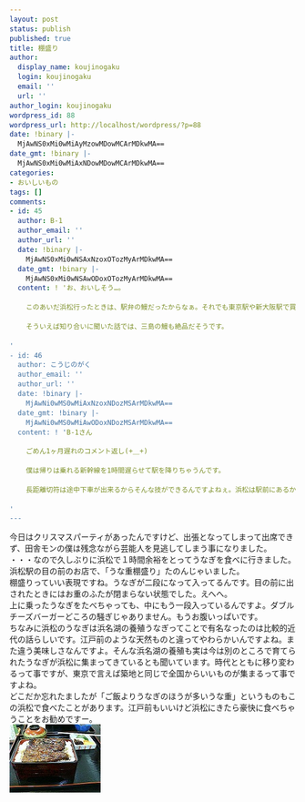 ```yaml
---
layout: post
status: publish
published: true
title: 棚盛り
author:
  display_name: koujinogaku
  login: koujinogaku
  email: ''
  url: ''
author_login: koujinogaku
wordpress_id: 88
wordpress_url: http://localhost/wordpress/?p=88
date: !binary |-
  MjAwNS0xMi0wMiAyMzowMDowMCArMDkwMA==
date_gmt: !binary |-
  MjAwNS0xMi0wMiAxNDowMDowMCArMDkwMA==
categories:
- おいしいもの
tags: []
comments:
- id: 45
  author: B-1
  author_email: ''
  author_url: ''
  date: !binary |-
    MjAwNS0xMi0wNSAxNzoxOTozMyArMDkwMA==
  date_gmt: !binary |-
    MjAwNS0xMi0wNSAwODoxOTozMyArMDkwMA==
  content: ! 'お、おいしそう…。

    このあいだ浜松行ったときは、駅弁の鰻だったからなぁ。それでも東京駅や新大阪駅で買う鰻弁当より、ずっと美味しかったんですけど。

    そういえば知り合いに聞いた話では、三島の鰻も絶品だそうです。

'
- id: 46
  author: こうじのがく
  author_email: ''
  author_url: ''
  date: !binary |-
    MjAwNi0wMS0wMiAxNzoxNDozMSArMDkwMA==
  date_gmt: !binary |-
    MjAwNi0wMS0wMiAwODoxNDozMSArMDkwMA==
  content: ! 'B-1さん

    ごめん1ヶ月遅れのコメント返し(+＿+)

    僕は帰りは乗れる新幹線を1時間遅らせて駅を降りちゃうんです。

    長距離切符は途中下車が出来るからそんな技ができるんですよねぇ。浜松は駅前にあるから絶対お勧めです。今度是非ー。

'
---
```

<p>今日はクリスマスパーティがあったんですけど、出張となってしまって出席できず、田舎モンの僕は残念ながら芸能人を見逃してしまう事になりました。<br />
・・・なので久しぶりに浜松で１時間余裕をとってうなぎを食べに行きました。<br />
浜松駅の目の前のお店で、「うな重棚盛り」たのんじゃいました。<br />
棚盛りっていい表現ですね。うなぎが二段になって入ってるんです。目の前に出されたときにはお重のふたが閉まらない状態でした。えへへ。<br />
上に乗ったうなぎをたべちゃっても、中にもう一段入っているんですよ。ダブルチーズバーガーどころの騒ぎじゃありません。もうお腹いっぱいです。<br />
ちなみに浜松のうなぎは浜名湖の養殖うなぎってことで有名なったのは比較的近代の話らしいです。江戸前のような天然ものと違ってやわらかいんですよね。また違う美味しさなんですよ。そんな浜名湖の養殖も実は今は別のところで育てられたうなぎが浜松に集まってきているとも聞いています。時代とともに移り変わるって事ですが、東京で言えば築地と同じで全国からいいものが集まるって事ですよね。<br />
どこだか忘れたましたが「ご飯よりうなぎのほうが多いうな重」というものもこの浜松で食べたことがあります。江戸前もいいけど浜松にきたら豪快に食べちゃうことをお勧めですー。<br />
<img src="/blog/img/20051202.jpg" alt="20051202.jpg" width="160" height="120" /></p>
